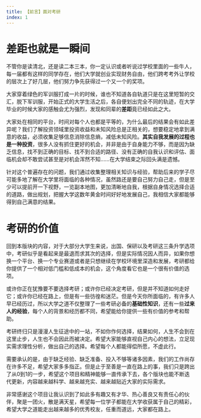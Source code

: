 ```yaml
---
title: 【前言】面对考研
index: 1
---
```


# 差距也就是一瞬间

不管你是读清北，还是读二本三本，你一定认识或者听说过学校里面的一些牛人，每一届都有这样的同学存在，他们大学就创业实现财务自由，他们跨考考外让学校的层次上了好几层，他们努力争先获得过一个又一个的奖项。

大家穿着绿色的军训服打成一片的时候，谁也不知道各自轨道只是在这里短暂的交汇，脱下军训服，开始正式的大学生活之后，各自便划出完全不同的轨迹，在大学毕业的时候大家的感触会尤为强烈，发现和同辈的**差距**竟已经如此之大。

大家处在相同的平台，时间对每个人也都是平等的，为什么最后的结果会有如此差异呢？我们了解投资领域里投资收益和未知风险总是正相关的，想要稳定地拿到满意的收益，必须收集足够信息消除信息熵，减低未知风险。**其实自我发展的过程也是一种投资**，很多人没有抓住更好的机会，并非是由于自身能力不够，而是因为缺乏信息，找不到正确的目标、找不到合适的路径、没有正确的自我认识和评估、面临机会却不敢尝试甚至是对机会浑然不知……在大学结束之际回头满是遗憾。

针对这个普遍存在的问题，我们通过收集整理相关知识与经验，帮助后来的学子尽可能多地了解在大学里将面临的各种情况，虽然路还是要自己努力自己走，但是至少可以提前开一下视野，一览副本地图，更加清晰地自我，根据自身情况选择合适的道路，做出规划，把握大学这数年黄金时间好好地发展自己，我相信大家都能够得到自己满意的结果。

# 考研的价值

回到本版块的内容，对于大部分大学生来说，出国、保研以及考研这三条升学选项中，考研似乎是看起来是最退而求其次的选择，但是实际情况因人而异，如果你想换一个平台、换一个专业赛道或者是只想继续在学校环境里深造和发展，考研都给你提供了一个相对低门槛和低成本的机会，这个角度看它也是一个很有价值的选项。

或许你正在犹豫要不要选择考研；或许你已经决定考研，但是并不知道如何走好它；或许你已经在路上，但是有一些彷徨和迷茫。但是今天你所面临的，有许多人早已经历过，所以大学之道不仅整理了一些考研必备的**基础性知识**，还有一些**过来人的经验**，每个人的背景和经历都不同，希望能给你提供一些有价值的参考和帮助。

考研终归只是漫漫人生征途中的一站，不如你作何选择，结果如何，人生不会到在这里止步，人生也不会因此而被决定。希望大家能够直视自己内心的想法，立足现实需求理性分析，做出自己的选择。希望每个人都能得偿所愿，不虚此行。

需要承认的是，由于缺乏经验、缺乏准备、投入不够等诸多因素，我们的工作尚存在许多不足，希望大家多多指正。但是止于至善是一直在路上的事，我们只是跨出了从0到1的一步，希望这个项目和精神能够一直传承下去，各个版块也能不断迭代更新，内容越来越科学、越来越充实、越来越贴近大家的实际需求。

非常感谢这个项目让我认识到了如此多有趣又有才华、热心善良又有责任心的伙伴，聚是一团火，散是满天星，希望每一位学子都能在大学收获属于自己的精彩，希望大学之道能走出越来越多的优秀校友，任重而道远，大家都在路上。
